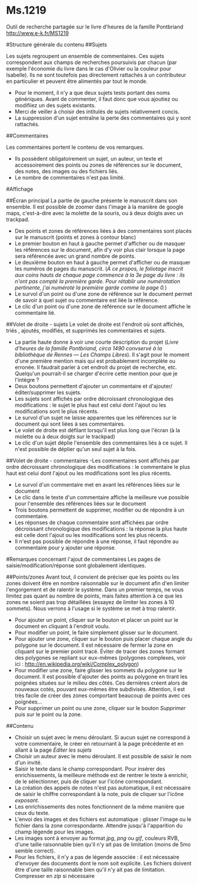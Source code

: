 Ms.1219
=======

Outil de recherche partagée sur le livre d'heures de la famille Pontbriand
http://www.e-k.fr/MS1219

#Structure générale du contenu
##Sujets

Les sujets regroupent un ensemble de commentaires. Ces sujets correspondent aux champs de recherches poursuivis par chacun (par exemple l'économie du livre dans le cas d'Olivier ou la couleur pour Isabelle). Ils ne sont toutefois pas directement rattachés à un contributeur en particulier et peuvent être alimentés par tout le monde.
- Pour le moment, il n'y a que deux sujets tests portant des noms génériques. Avant de commenter, il faut donc que vous ajoutiez ou modifiiez un des sujets existants.
- Merci de veiller à choisir des intitulés de sujets relativement concis.
- La suppression d'un sujet entraîne la perte des commentaires qui y sont rattachés.

##Commentaires

Les commentaires portent le contenu de vos remarques.
- Ils possèdent obligatoirement un sujet, un auteur, un texte et accessoirement des points ou zones de références sur le document, des notes, des images ou des fichiers liés.
- Le nombre de commentaires n'est pas limité.

#Affichage

##Écran principal
La partie de gauche présente le manuscrit dans son ensemble. Il est possible de zoomer dans l'image à la manière de google maps, c'est-à-dire avec la molette de la souris, ou à deux doigts avec un trackpad.
- Des points et zones de références liées à des commentaires sont placés sur le manuscrit (points et zones à contour blanc)
- Le premier bouton en haut à gauche permet d'afficher ou de masquer les références sur le document, afin d'y voir plus clair lorsque la page sera référencée avec un grand nombre de points.
- Le deuxième bouton en haut à gauche permet d'afficher ou de masquer les numéros de pages du manuscrit. (*À ce propos, le foliotage inscrit aux coins hauts de chaque page commence à la 3e page du livre : ils n'ont pas compté la première garde. Pour rétablir une numérotation pertinente, j'ai numéroté la première garde comme la page 0.*)
- Le survol d'un point ou d'une zone de référence sur le document permet de savoir à quel sujet ou commentaire est liée la référence.
- Le clic d'un point ou d'une zone de référence sur le document affiche le commentaire lié.

##Volet de droite - sujets
Le volet de droite est l'endroit où sont affichés, triés , ajoutés, modifiés, et supprimés les commentaires et sujets.
- La partie haute donne à voir une courte description du projet (*Livre d'heures de la famille Pontbriand, circa 1490 convservé à la bibliothèque de Rennes — Les Champs Libres*). Il s'agit pour le moment d'une première mention mais qui est probablement incomplète ou erronée. Il faudrait parler à cet endroit du projet de recherche, etc. Quelqu'un pourrait-il se charger d'écrire cette mention pour que je l'intègre ?
- Deux boutons permettent d'ajouter un commentaire et d'ajouter/éditer/supprimer les sujets.
- Les sujets sont affichés par ordre décroissant chronologique des modifications : le sujet le plus haut est celui dont  l'ajout ou les modifications sont le plus récents.
- Le survol d'un sujet ne laisse apparentes que les références sur le document qui sont liées à ses commentaires.
- Le volet de droite est défilant lorsqu'il est plus long que l'écran (à la molette ou à deux doigts sur le trackpad)
- Le clic d'un sujet déplie l'ensemble des commentaires liés à ce sujet. Il n'est possible de déplier qu'un seul sujet à la fois.

##Volet de droite - commentaires
-Les commentaires sont affichés par ordre décroissant chronologique des modifications : le commentaire le plus haut est celui dont l'ajout ou les modifications sont les plus récents.
- Le survol d'un commentaire met en avant les références liées sur le document
- Le clic dans le texte d'un commentaire affiche la meilleure vue possible pour l'ensemble des références liées sur le document
- Trois boutons permettent de supprimer, modifier ou de répondre à un commentaire.
- Les réponses de chaque commentaire sont affichées par ordre décroissant chronologique des modifications : la réponse la plus haute est celle dont l'ajout ou les modifications sont les plus récents.
- Il n'est pas possible de répondre à une réponse, il faut répondre au commentaire pour y ajouter une réponse.


#Remarques concernant l'ajout de commentaires
Les pages de saisie/modification/réponse sont globalement identiques.

##Points/zones
Avant tout, il convient de préciser que les points ou les zones doivent être en nombre raisonnable sur le document afin d'en limiter l'engorgement et de ralentir le système. Dans un premier temps, ne vous limitez pas quant au nombre de points, mais faites attention à ce que les zones ne soient pas trop détaillées (essayez de limiter les zones à 10 sommets). Nous verrons à l'usage si le système se met à trop ralentir.
- Pour ajouter un point, cliquer sur le bouton et placer un point sur le document en cliquant à l'endroit voulu.
- Pour modifier un point, le faire simplement glisser sur le document.
- Pour ajouter une zone, cliquer sur le bouton puis placer chaque angle du polygone sur le document. Il est nécessaire de fermer la zone en cliquant sur le premier point tracé. Éviter de tracer des zones formant des polygones se repliant sur eux-mêmes (polygones complexes, voir ici : http://en.wikipedia.org/wiki/Complex_polygon)
- Pour modifier une zone, faire glisser les sommets du polygone sur le document. Il est possible d'ajouter des points au polygone en tirant les poignées situées sur le milieu des côtés. Ces dernières créent alors de nouveaux cotés, pouvant eux-mêmes être subdivisés. Attention, il est très facile de créer des zones comportant beaucoup de points avec ces poignées...
- Pour supprimer un point ou une zone, cliquer sur le bouton *Supprimer* puis sur le point ou la zone.

##Contenu
- Choisir un sujet avec le menu déroulant. Si aucun sujet ne correspond à votre commentaire, le créer en retournant à la page précédente et en allant à la page *Éditer les sujets*
- Choisir un auteur avec le menu déroulant. Il est possible de saisir le nom d'un invité.
- Saisir le texte dans le champ correspondant. Pour insérer des enrichissements, la meilleure méthode est de rentrer le texte à enrichir, de le sélectionner, puis de cliquer sur l'icône correspondant.
- La création des appels de notes n'est pas automatique, il est nécessaire de saisir le chiffre correspondant à la note, puis de cliquer sur l'icône *exposant*.
- Les enrichissements des notes fonctionnent de la même manière que ceux du texte.
- L'envoi des images et des fichiers est automatique : glisser l'image ou le fichier dans la zone correspondante. Attendre jusqu'à l'apparition du champ légende pour les images.
- Les images sont à envoyer au format *jpg*, *png* ou *gif*, couleurs RVB, d'une taille raisonnable bien qu'il n'y ait pas de limitation (moins de 5mo semble correct).
- Pour les fichiers, il n'y a pas de légende associée : il est nécessaire d'envoyer des documents dont le nom soit explicite. Les fichiers doivent être d'une taille raisonnable bien qu'il n'y ait pas de limitation. Compresser en *zip* si nécessaire
